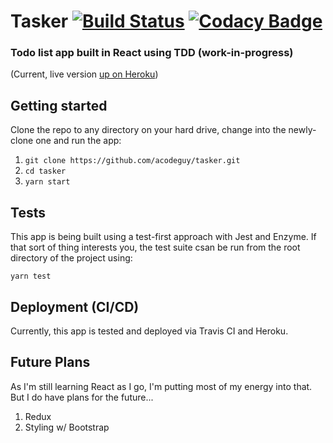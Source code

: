 # Tasker [![Build Status](https://travis-ci.org/acodeguy/tasker.svg?branch=master)](https://travis-ci.org/acodeguy/tasker) [![Codacy Badge](https://api.codacy.com/project/badge/Grade/f20b64fbd9de4c60a788b058446ef37e)](https://www.codacy.com/manual/acodeguy/tasker?utm_source=github.com&amp;utm_medium=referral&amp;utm_content=acodeguy/tasker&amp;utm_campaign=Badge_Grade)
### Todo list app built in React using TDD (work-in-progress)
(Current, live version [up on Heroku](https://tasker-react.herokuapp.com/))

## Getting started
Clone the repo to any directory on your hard drive, change into the newly-clone one and run the app:

1. `git clone https://github.com/acodeguy/tasker.git`
2. `cd tasker`
3. `yarn start`

## Tests
This app is being built using a test-first approach with Jest and Enzyme. If that sort of thing interests you, the test suite csan be run from the root directory of the project using:

```yarn test```

## Deployment (CI/CD)

Currently, this app is tested and deployed via Travis CI and Heroku.

## Future Plans

As I'm still learning React as I go, I'm putting most of my energy into that. But I do have plans for the future...

1. Redux
2. Styling w/ Bootstrap